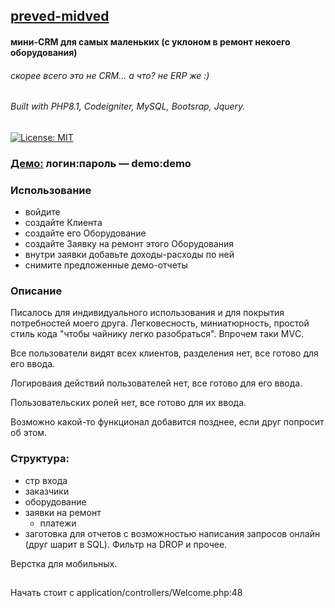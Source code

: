 ## [preved-midved](https://opengluck.online)


#### мини-CRM для самых маленьких (с уклоном в ремонт некоего оборудования)
###### скорее всего это не CRM... а что? не ERP же :) 
## 
###### Built with PHP8.1, Codeigniter, MySQL, Bootsrap, Jquery.

[![License: MIT](https://img.shields.io/badge/License-MIT-yellow.svg)](https://opensource.org/licenses/MIT)



### [Демо:](https://opengluck.ru) логин:пароль — demo:demo

### Использование
- войдите 
- создайте Клиента
- создайте его Оборудование
- создайте Заявку на ремонт этого Оборудования
- внутри заявки добавьте доходы-расходы по ней
- снимите предложенные демо-отчеты

### Описание 

Писалось для индивидуального использования и для покрытия потребностей моего друга. Легковесность, миниатюрность, простой стиль кода "чтобы чайнику легко разобраться". Впрочем таки MVС.

Все пользователи видят всех клиентов, разделения нет, все готово для его ввода.

Логироваия действий пользователей нет, все готово для его ввода.

Пользовательских ролей нет, все готово для их ввода.

Возможно какой-то функционал добавится позднее, если друг попросит об этом.

### Структура:
- стр входа
- заказчики
- оборудование
- заявки на ремонт
	- платежи
- заготовка для отчетов с возможностью написания запросов онлайн (друг шарит в SQL). Фильтр на DROP и прочее.

Верстка для мобильных.
## 
Начать стоит с application/controllers/Welcome.php:48

